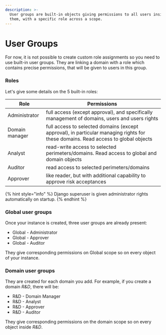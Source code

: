 ```yaml
---
description: >-
  User groups are built-in objects giving permissions to all users inside of
  them, with a specific role across a scope.
---
```


# User Groups

For now, it is not possible to create custom role assignments so you need to use built-in user groups. They are linking a domain with a role which contains precise permissions, that will be given to users in this group.

### Roles

Let's give some details on the 5 built-in roles:

| Role           | Permissions                                                                                                                       |
| -------------- | --------------------------------------------------------------------------------------------------------------------------------- |
| Administrator  | full access (except approval), and specifically management of domains, users and users rights                                     |
| Domain manager | full access to selected domains (except approval), in particular managing rights for these domains. Read access to global objects |
| Analyst        | read-write access to selected perimeters/domains. Read access to global and domain objects                                        |
| Auditor        | read access to selected perimeters/domains                                                                                        |
| Approver       | like reader, but with additional capability to approve risk acceptances                                                           |

{% hint style="info" %}
Django superuser is given administrator rights automatically on startup.
{% endhint %}

### Global user groups

Once your instance is created, three user groups are already present:

* Global - Administrator
* Global - Approver
* Global - Auditor

They give corresponding permissions on Global scope so on every object of your instance.

### Domain user groups

They are created for each domain you add. For example, if you create a domain _R\&D_, there will be:

* R\&D - Domain Manager
* R\&D - Analyst
* R\&D - Approver
* R\&D - Auditor

They give corresponding permissions on the domain scope so on every object inside _R\&D_.

